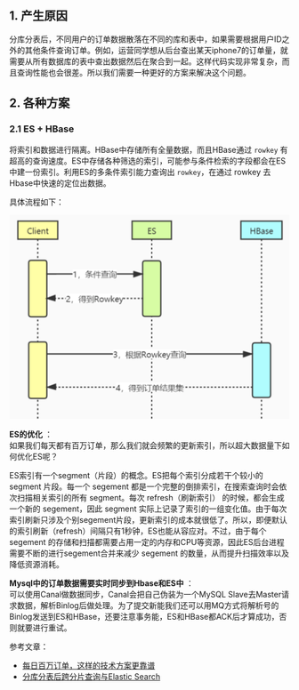 
## 1. 产生原因
分库分表后，不同用户的订单数据散落在不同的库和表中，如果需要根据用户ID之外的其他条件查询订单。例如，运营同学想从后台查出某天iphone7的订单量，就需要从所有数据库的表中查出数据然后在聚合到一起。这样代码实现非常复杂，而且查询性能也会很差。所以我们需要一种更好的方案来解决这个问题。

## 2. 各种方案

### 2.1 ES + HBase

将索引和数据进行隔离。HBase中存储所有全量数据，而且HBase通过 `rowkey` 有超高的查询速度。ES中存储各种筛选的索引，可能参与条件检索的字段都会在ES中建一份索引。利用ES的多条件索引能力查询出 `rowkey`，在通过 rowkey 去Hbase中快速的定位出数据。

具体流程如下：

![image](https://raw.githubusercontent.com/future94/java-technology/master/case/big-table/images/122803.png)

**ES的优化** ：  
如果我们每天都有百万订单，那么我们就会频繁的更新索引，所以超大数据量下如何优化ES呢？

ES索引有一个segment（片段）的概念。ES把每个索引分成若干个较小的 segment 片段。每一个 segement 都是一个完整的倒排索引，在搜索查询时会依次扫描相关索引的所有 segment。每次 refresh（刷新索引） 的时候，都会生成一个新的 segement，因此 segment 实际上记录了索引的一组变化值。由于每次索引刷新只涉及个别segement片段，更新索引的成本就很低了。所以，即便默认的索引刷新（refresh）间隔只有1秒钟，ES也能从容应对。不过，由于每个 segement 的存储和扫描都需要占用一定的内存和CPU等资源，因此ES后台进程需要不断的进行segement合并来减少 segement 的数量，从而提升扫描效率以及降低资源消耗。

**Mysql中的订单数据需要实时同步到Hbase和ES中** ：  
可以使用Canal做数据同步，Canal会把自己伪装为一个MySQL Slave去Master请求数据，解析Binlog后做处理。为了提交新能我们还可以用MQ方式将解析号的Binlog发送到ES和HBase，还要注意事务能，ES和HBase都ACK后才算成功，否则就要进行重试。


参考文章：
- [每日百万订单，这样的技术方案更靠谱](https://mp.weixin.qq.com/s/_7jJNNPI21uPhWM2F7vapA)
- [分库分表后跨分片查询与Elastic Search](https://www.cnblogs.com/twoheads/p/10715498.html)
